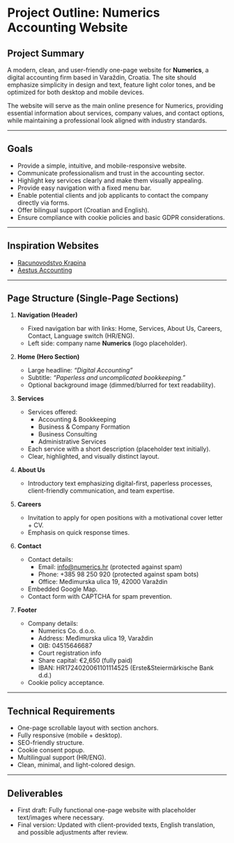 # Project Outline: Numerics Accounting Website

## Project Summary
A modern, clean, and user-friendly one-page website for **Numerics**, a digital accounting firm based in Varaždin, Croatia. The site should emphasize simplicity in design and text, feature light color tones, and be optimized for both desktop and mobile devices.  

The website will serve as the main online presence for Numerics, providing essential information about services, company values, and contact options, while maintaining a professional look aligned with industry standards.

---

## Goals
- Provide a simple, intuitive, and mobile-responsive website.
- Communicate professionalism and trust in the accounting sector.
- Highlight key services clearly and make them visually appealing.
- Provide easy navigation with a fixed menu bar.
- Enable potential clients and job applicants to contact the company directly via forms.
- Offer bilingual support (Croatian and English).
- Ensure compliance with cookie policies and basic GDPR considerations.

---

## Inspiration Websites
- [Racunovodstvo Krapina](https://racunovodstvokrapina.com/)
- [Aestus Accounting](https://aestus.hr/)

---

## Page Structure (Single-Page Sections)
1. **Navigation (Header)**
   - Fixed navigation bar with links: Home, Services, About Us, Careers, Contact, Language switch (HR/ENG).
   - Left side: company name **Numerics** (logo placeholder).

2. **Home (Hero Section)**
   - Large headline: *“Digital Accounting”*
   - Subtitle: *“Paperless and uncomplicated bookkeeping.”*
   - Optional background image (dimmed/blurred for text readability).

3. **Services**
   - Services offered:
     - Accounting & Bookkeeping
     - Business & Company Formation
     - Business Consulting
     - Administrative Services
   - Each service with a short description (placeholder text initially).
   - Clear, highlighted, and visually distinct layout.

4. **About Us**
   - Introductory text emphasizing digital-first, paperless processes, client-friendly communication, and team expertise.

5. **Careers**
   - Invitation to apply for open positions with a motivational cover letter + CV.
   - Emphasis on quick response times.

6. **Contact**
   - Contact details:
     - Email: info@numerics.hr (protected against spam)
     - Phone: +385 98 250 920 (protected against spam bots)
     - Office: Međimurska ulica 19, 42000 Varaždin
   - Embedded Google Map.
   - Contact form with CAPTCHA for spam prevention.

7. **Footer**
   - Company details:
     - Numerics Co. d.o.o.
     - Address: Međimurska ulica 19, Varaždin
     - OIB: 04515646687
     - Court registration info
     - Share capital: €2,650 (fully paid)
     - IBAN: HR1724020061101114525 (Erste&Steiermärkische Bank d.d.)
   - Cookie policy acceptance.

---

## Technical Requirements
- One-page scrollable layout with section anchors.
- Fully responsive (mobile + desktop).
- SEO-friendly structure.
- Cookie consent popup.
- Multilingual support (HR/ENG).
- Clean, minimal, and light-colored design.

---

## Deliverables
- First draft: Fully functional one-page website with placeholder text/images where necessary.
- Final version: Updated with client-provided texts, English translation, and possible adjustments after review.

